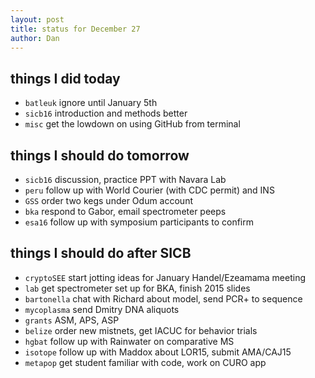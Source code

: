 ```yaml
---
layout: post
title: status for December 27
author: Dan
---
```


## things I did today

* `batleuk` ignore until January 5th
* `sicb16` introduction and methods better
* `misc` get the lowdown on using GitHub from terminal

## things I should do tomorrow
* `sicb16` discussion, practice PPT with Navara Lab
* `peru` follow up with World Courier (with CDC permit) and INS
* `GSS` order two kegs under Odum account
* `bka` respond to Gabor, email spectrometer peeps
* `esa16` follow up with symposium participants to confirm

## things I should do after SICB
* `cryptoSEE` start jotting ideas for January Handel/Ezeamama meeting
* `lab` get spectrometer set up for BKA, finish 2015 slides
* `bartonella` chat with Richard about model, send PCR+ to sequence
* `mycoplasma` send Dmitry DNA aliquots
* `grants` ASM, APS, ASP
* `belize` order new mistnets, get IACUC for behavior trials
* `hgbat` follow up with Rainwater on comparative MS
* `isotope` follow up with Maddox about LOR15, submit AMA/CAJ15
* `metapop` get student familiar with code, work on CURO app

<i class='fa fa-code' style='color:pink'> </i>
